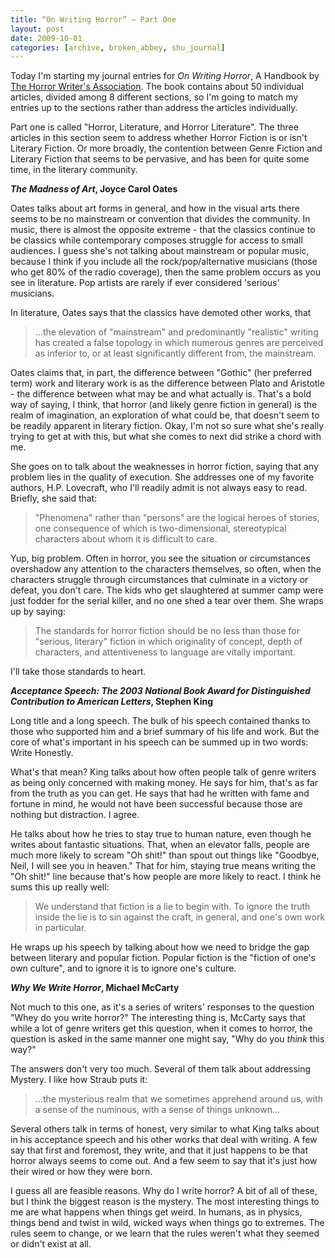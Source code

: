 ```yaml
---
title: “On Writing Horror” – Part One
layout: post
date: 2009-10-01
categories: [archive, broken_abbey, shu_journal]
---
```


Today I'm starting my journal entries for _On Writing Horror_, A Handbook by
[The Horror Writer's Association](http://www.horror.org). The book contains
about 50 individual articles, divided among 8 different sections, so I'm going
to match my entries up to the sections rather than address the articles
individually.

Part one is called "Horror, Literature, and Horror Literature". The three
articles in this section seem to address whether Horror Fiction is or isn't
Literary Fiction. Or more broadly, the contention between Genre Fiction and
Literary Fiction that seems to be pervasive, and has been for quite some time,
in the literary community.

**_The Madness of Art_, Joyce Carol Oates**

Oates talks about art forms in general, and how in the visual arts there seems
to be no mainstream or convention that divides the community. In music, there is
almost the opposite extreme - that the classics continue to be classics while
contemporary composes struggle for access to small audiences. I guess she's not
talking about mainstream or popular music, because I think if you include all
the rock/pop/alternative musicians (those who get 80% of the radio coverage),
then the same problem occurs as you see in literature. Pop artists are rarely if
ever considered 'serious' musicians.

In literature, Oates says that the classics have demoted other works, that

> ...the elevation of "mainstream" and predominantly "realistic" writing has
> created a false topology in which numerous genres are perceived as inferior
> to, or at least significantly different from, the mainstream.

Oates claims that, in part, the difference between "Gothic" (her preferred term)
work and literary work is as the difference between Plato and Aristotle - the
difference between what may be and what actually is. That's a bold way of
saying, I think, that horror (and likely genre fiction in general) is the realm
of imagination, an exploration of what could be, that doesn't seem to be readily
apparent in literary fiction. Okay, I'm not so sure what she's really trying to
get at with this, but what she comes to next did strike a chord with me.

She goes on to talk about the weaknesses in horror fiction, saying that any
problem lies in the quality of execution. She addresses one of my favorite
authors, H.P. Lovecraft, who I'll readily admit is not always easy to read.
Briefly, she said that:

> "Phenomena" rather than "persons" are the logical heroes of stories, one
> consequence of which is two-dimensional, stereotypical characters about whom
> it is difficult to care.

Yup, big problem. Often in horror, you see the situation or circumstances
overshadow any attention to the characters themselves, so often, when the
characters struggle through circumstances that culminate in a victory or defeat,
you don't care. The kids who get slaughtered at summer camp were just fodder for
the serial killer, and no one shed a tear over them. She wraps up by saying:

> The standards for horror fiction should be no less than those for "serious,
> literary" fiction in which originality of concept, depth of characters, and
> attentiveness to language are vitally important.

I'll take those standards to heart.

**_Acceptance Speech: The 2003 National Book Award for Distinguished
Contribution to American Letters_, Stephen King**

Long title and a long speech. The bulk of his speech contained thanks to those
who supported him and a brief summary of his life and work. But the core of
what's important in his speech can be summed up in two words: Write Honestly.

What's that mean? King talks about how often people talk of genre writers as
being only concerned with making money. He says for him, that's as far from the
truth as you can get. He says that had he written with fame and fortune in mind,
he would not have been successful because those are nothing but distraction. I
agree.

He talks about how he tries to stay true to human nature, even though he writes
about fantastic situations. That, when an elevator falls, people are much more
likely to scream "Oh shit!" than spout out things like "Goodbye, Neil, I will
see you in heaven." That for him, staying true means writing the "Oh shit!" line
because that's how people are more likely to react. I think he sums this up
really well:

> We understand that fiction is a lie to begin with. To ignore the truth inside
> the lie is to sin against the craft, in general, and one's own work in
> particular.

He wraps up his speech by talking about how we need to bridge the gap between
literary and popular fiction. Popular fiction is the "fiction of one's own
culture", and to ignore it is to ignore one's culture.

**_Why We Write Horror_, Michael McCarty**

Not much to this one, as it's a series of writers' responses to the question
"Whey do you write horror?" The interesting thing is, McCarty says that while a
lot of genre writers get this question, when it comes to horror, the question is
asked in the same manner one might say, "Why do you _think_ this way?"

The answers don't very too much. Several of them talk about addressing Mystery.
I like how Straub puts it:

> ...the mysterious realm that we sometimes apprehend around us, with a sense of
> the numinous, with a sense of things unknown...

Several others talk in terms of honest, very similar to what King talks about in
his acceptance speech and his other works that deal with writing. A few say that
first and foremost, they write, and that it just happens to be that horror
always seems to come out. And a few seem to say that it's just how their wired
or how they were born.

I guess all are feasible reasons. Why do I write horror? A bit of all of these,
but I think the biggest reason is the mystery. The most interesting things to me
are what happens when things get weird. In humans, as in physics, things bend
and twist in wild, wicked ways when things go to extremes. The rules seem to
change, or we learn that the rules weren't what they seemed or didn't exist at
all.
